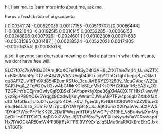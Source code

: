 hi, i am me. to learn more info about me, ask me.

heres a fresh batch of ai gradients:

[ 0.00241174 -0.00529085  0.00177155 -0.00513707]
[0.00086444]
[-0.00121043 -0.00192515  0.0010145   0.00232285 -0.00066153  0.00208806
  0.00079261 -0.0024601 ]
[ 0.00102309  0.00074683 -0.00031595  0.001487  ]
[ 0.00238524 -0.00522028  0.00174105 -0.00506354]
[0.00085318]

also, if anyone can decrypt a meaning or find a pattern in what this means, we dont have free will:

8LC7fD7c7kWNGJD1Am_lKqXCFm1HlSyD4fI3AH8LZfXiThie7m44_UJ4wZTXcxF4EJMdhPgafTZcE4SJ2IyV5NtUvq04dPTujchYf1IhCx1qbTbeprj8_nOQaJqu8AF7ZUv1bTh9Xd854REumKSlUo_3cuJIvfBRYZ9R260v_MquGVbcnW2EaSAI9JvqA_ZTqVGZwU2zw4bGUkkKOle80_cMkfKsCPHZ8KiJnR6zEAZlx_O2TZGRImYbCEjnmOwIyCgRXBSxF8AYbpnxhyXpe36gXMACXCFFHIxt7_wevWyxz8gHP89XOKv5Yrqg09Czdw1jKmyWmmCJWuABPTFw4pb6qlzZXabXfJXdf3_G4bl1azTUKoDTvsx6qKr4DAI_x6U_FgbeSiyKvNDHBSf6WKfVZZVBtuw2ehJIHoDJdLx_3OmFaML7pUIDY0WYpfc8USJJqKdwmzX20YaoVwlaCXPW51DY4G7WxePHFleKK28_2Da1PWuzydt1TAtzMwCPyn319hE_V5Bu4wiJXmMg3zDlHm0F1TSk1ELdqRGKu2Wksu8j5Ts6f6pyPyWFCHbNyvdb8aY3RoaYepdHx7lYuOCkAR50mW4fPBBjf6sXiTF6I9VY9ZxIzJq5LMu6nsR9QkErdEKrGJxxLhT66Tk




